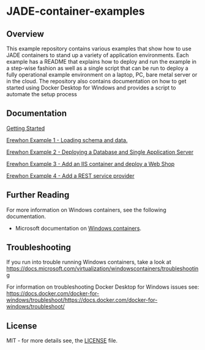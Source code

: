 # JADE-container-examples

## Overview

This example repository contains various examples that show how to use JADE containers to stand up a variety of application environments. Each example has a README that explains how to deploy and run the example in a step-wise fashion as well as a single script that can be run to deploy a fully operational example environment on a laptop, PC, bare metal server or in the cloud. The repository also contains documentation on how to get started using Docker Desktop for Windows and provides a script to automate the setup process

## Documentation

[Getting Started](./Documentation/getting-started.md)

[Erewhon Example 1 - Loading schema and data.](./Documentation/ErewhonExample1.md)

[Erewhon Example 2 - Deploying a Database and Single Application Server](./Documentation/ErewhonExample2.md)

[Erewhon Example 3 - Add an IIS container and deploy a Web Shop](./Documentation/ErewhonExample3.md)

[Erewhon Example 4 - Add a REST service provider](./Documentation/ErewhonExample4.md)

## Further Reading

For more information on Windows containers, see the following documentation.

- Microsoft documentation on [Windows containers](https://docs.microsoft.com/virtualization/windowscontainers/about/index).

## Troubleshooting

If you run into trouble running Windows containers, take a look at <https://docs.microsoft.com/virtualization/windowscontainers/troubleshooting>

For information on troubleshooting Docker Desktop for Windows issues see:
<https://docs.docker.com/docker-for-windows/troubleshoot/https://docs.docker.com/docker-for-windows/troubleshoot/>
## License

MIT - for more details see, the [LICENSE](./LICENSE) file.
